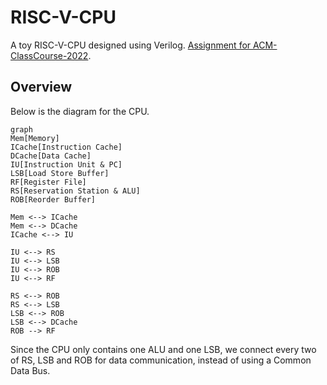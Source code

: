 # RISC-V-CPU

A toy RISC-V-CPU designed using Verilog. [Assignment for ACM-ClassCourse-2022](https://github.com/ACMClassCourse-2022/RISC-V-CPU-2023).

## Overview
Below is the diagram for the CPU.
```mermaid
graph
Mem[Memory]
ICache[Instruction Cache]
DCache[Data Cache]
IU[Instruction Unit & PC]
LSB[Load Store Buffer]
RF[Register File]
RS[Reservation Station & ALU]
ROB[Reorder Buffer]

Mem <--> ICache
Mem <--> DCache
ICache <--> IU

IU <--> RS
IU <--> LSB
IU <--> ROB
IU <--> RF

RS <--> ROB
RS <--> LSB
LSB <--> ROB
LSB <--> DCache
ROB --> RF
```
Since the CPU only contains one ALU and one LSB, we connect every two of RS, LSB and ROB for data communication, instead of using a Common Data Bus. 
